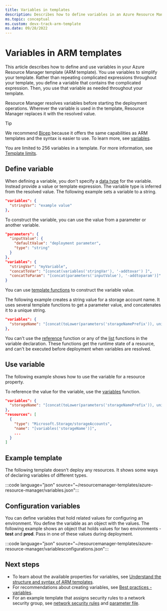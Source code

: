 ```yaml
---
title: Variables in templates
description: Describes how to define variables in an Azure Resource Manager template (ARM template).
ms.topic: conceptual
ms.custom: devx-track-arm-template
ms.date: 09/28/2022
---
```


# Variables in ARM templates

This article describes how to define and use variables in your Azure Resource Manager template (ARM template). You use variables to simplify your template. Rather than repeating complicated expressions throughout your template, you define a variable that contains the complicated expression. Then, you use that variable as needed throughout your template.

Resource Manager resolves variables before starting the deployment operations. Wherever the variable is used in the template, Resource Manager replaces it with the resolved value.

> [!TIP]
> We recommend [Bicep](../bicep/overview.md) because it offers the same capabilities as ARM templates and the syntax is easier to use. To learn more, see [variables](../bicep/variables.md).

You are limited to 256 variables in a template. For more information, see [Template limits](./best-practices.md#template-limits).

## Define variable

When defining a variable, you don't specify a [data type](data-types.md) for the variable. Instead provide a value or template expression. The variable type is inferred from the resolved value. The following example sets a variable to a string.

```json
"variables": {
  "stringVar": "example value"
},
```

To construct the variable, you can use the value from a parameter or another variable.

```json
"parameters": {
  "inputValue": {
    "defaultValue": "deployment parameter",
    "type": "string"
  }
},
"variables": {
  "stringVar": "myVariable",
  "concatToVar": "[concat(variables('stringVar'), '-addtovar') ]",
  "concatToParam": "[concat(parameters('inputValue'), '-addtoparam')]"
}
```

You can use [template functions](template-functions.md) to construct the variable value.

The following example creates a string value for a storage account name. It uses several template functions to get a parameter value, and concatenates it to a unique string.

```json
"variables": {
  "storageName": "[concat(toLower(parameters('storageNamePrefix')), uniqueString(resourceGroup().id))]"
},
```

You can't use the [reference](template-functions-resource.md#reference) function or any of the [list](template-functions-resource.md#list) functions in the variable declaration. These functions get the runtime state of a resource, and can't be executed before deployment when variables are resolved.

## Use variable

The following example shows how to use the variable for a resource property.

To reference the value for the variable, use the [variables](template-functions-deployment.md#variables) function.

```json
"variables": {
  "storageName": "[concat(toLower(parameters('storageNamePrefix')), uniqueString(resourceGroup().id))]"
},
"resources": [
  {
    "type": "Microsoft.Storage/storageAccounts",
    "name": "[variables('storageName')]",
    ...
  }
]
```

## Example template

The following template doesn't deploy any resources. It shows some ways of declaring variables of different types.

:::code language="json" source="~/resourcemanager-templates/azure-resource-manager/variables.json":::

## Configuration variables

You can define variables that hold related values for configuring an environment. You define the variable as an object with the values. The following example shows an object that holds values for two environments - **test** and **prod**. Pass in one of these values during deployment.

:::code language="json" source="~/resourcemanager-templates/azure-resource-manager/variablesconfigurations.json":::

## Next steps

* To learn about the available properties for variables, see [Understand the structure and syntax of ARM templates](./syntax.md).
* For recommendations about creating variables, see [Best practices - variables](./best-practices.md#variables).
* For an example template that assigns security rules to a network security group, see [network security rules](https://github.com/Azure/azure-docs-json-samples/blob/master/azure-resource-manager/multipleinstance/multiplesecurityrules.json) and [parameter file](https://github.com/Azure/azure-docs-json-samples/blob/master/azure-resource-manager/multipleinstance/multiplesecurityrules.parameters.json).
